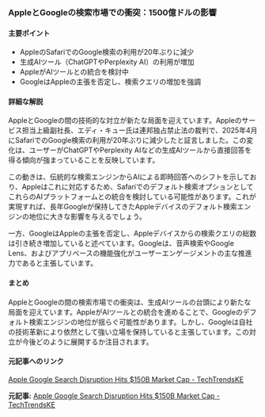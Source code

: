 ### AppleとGoogleの検索市場での衝突：1500億ドルの影響

#### 主要ポイント
- AppleのSafariでのGoogle検索の利用が20年ぶりに減少
- 生成AIツール（ChatGPTやPerplexity AI）の利用が増加
- AppleがAIツールとの統合を検討中
- GoogleはAppleの主張を否定し、検索クエリの増加を強調

#### 詳細な解説

AppleとGoogleの間の技術的な対立が新たな局面を迎えています。Appleのサービス担当上級副社長、エディ・キュー氏は連邦独占禁止法の裁判で、2025年4月にSafariでのGoogle検索の利用が20年ぶりに減少したと証言しました。この変化は、ユーザーがChatGPTやPerplexity AIなどの生成AIツールから直接回答を得る傾向が強まっていることを反映しています。

この動きは、伝統的な検索エンジンからAIによる即時回答へのシフトを示しており、Appleはこれに対応するため、Safariでのデフォルト検索オプションとしてこれらのAIプラットフォームとの統合を検討している可能性があります。これが実現すれば、長年Googleが保持してきたAppleデバイスのデフォルト検索エンジンの地位に大きな影響を与えるでしょう。

一方、GoogleはAppleの主張を否定し、Appleデバイスからの検索クエリの総数は引き続き増加していると述べています。Googleは、音声検索やGoogle Lens、およびアプリベースの機能強化がユーザーエンゲージメントの主な推進力であると主張しています。

#### まとめ

AppleとGoogleの間の検索市場での衝突は、生成AIツールの台頭により新たな局面を迎えています。AppleがAIツールとの統合を進めることで、Googleのデフォルト検索エンジンの地位が揺らぐ可能性があります。しかし、Googleは自社の技術革新により依然として強い立場を保持していると主張しています。この対立が今後どのように展開するか注目されます。

#### 元記事へのリンク
[Apple Google Search Disruption Hits $150B Market Cap - TechTrendsKE](https://techtrendske.co.ke/apple-google-search-disruption-hits-150b-market-cap/)

**元記事:** [Apple Google Search Disruption Hits $150B Market Cap - TechTrendsKE](https://techtrendske.co.ke/2025/05/09/apple-google-search-disruption/)